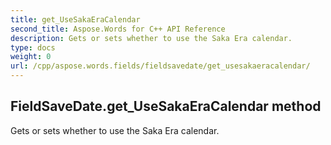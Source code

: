 ```yaml
---
title: get_UseSakaEraCalendar
second_title: Aspose.Words for C++ API Reference
description: Gets or sets whether to use the Saka Era calendar. 
type: docs
weight: 0
url: /cpp/aspose.words.fields/fieldsavedate/get_usesakaeracalendar/
---
```

## FieldSaveDate.get_UseSakaEraCalendar method


Gets or sets whether to use the Saka Era calendar.

